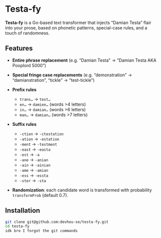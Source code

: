 # Testa-fy

**Testa-fy** is a Go-based text transformer that injects “Damian Testa” flair into your prose, based on phonetic patterns, special-case rules, and a touch of randomness.

## Features

- **Entire phrase replacement** (e.g. “Damian Testa” → “Damian Testa AKA Pooplord 5000”)  
- **Special fringe case replacements** (e.g. “demonstration” → “damianstration”, “tickle” → “test-tickle”)  
- **Prefix rules**  
  - `trans…` → `test…`  
  - `en…` → `damien…` (words >4 letters)  
  - `in…` → `damian…` (words >6 letters)  
  - `man…` → `damian…` (words >7 letters)
- **Suffix rules**  
  - `-ction` → `-ctestation`  
  - `-ation` → `-estation`  
  - `-ment` → `-testment`  
  - `-east` → `-easta`  
  - `-est` → `-a`  
  - `-ane` → `-anian`  
  - `-ain` → `-ainian`  
  - `-ame` → `-amian`  
  - `-ess` → `-essta`  
  - `-ster` → `-sta`

- **Randomization**: each candidate word is transformed with probability `transformProb` (default 0.7).

## Installation

```bash
git clone git@github.com:devhou-se/testa-fy.git
cd testa-fy
idk bro I forgot the git commands
